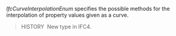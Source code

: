 _IfcCurveInterpolationEnum_ specifies the possible methods for the interpolation of property values given as a curve.

> HISTORY&nbsp; New type in IFC4.